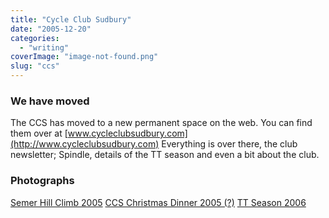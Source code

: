 ```yaml
---
title: "Cycle Club Sudbury"
date: "2005-12-20"
categories: 
  - "writing"
coverImage: "image-not-found.png"
slug: "ccs"
---
```


### We have moved

The CCS has moved to a new permanent space on the web. You can find them over at [www.cycleclubsudbury.com](http://www.cycleclubsudbury.com) Everything is over there, the club newsletter; Spindle, details of the TT season and even a bit about the club.

### Photographs

[Semer Hill Climb 2005](http://flickr.com/photos/funkylarma/sets/72057594053417226/) [CCS Christmas Dinner 2005 (?)](http://flickr.com/photos/funkylarma/sets/72057594061154882/) [TT Season 2006](http://flickr.com/photos/funkylarma/sets/72057594113176167/)
